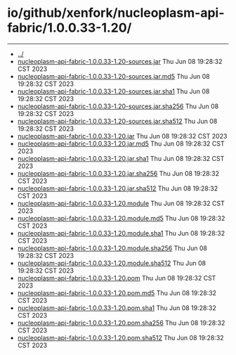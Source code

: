 # io/github/xenfork/nucleoplasm-api-fabric/1.0.0.33-1.20/

---
- [../](../index.md)
- [nucleoplasm-api-fabric-1.0.0.33-1.20-sources.jar](nucleoplasm-api-fabric-1.0.0.33-1.20-sources.jar) Thu Jun 08 19:28:32 CST 2023
- [nucleoplasm-api-fabric-1.0.0.33-1.20-sources.jar.md5](nucleoplasm-api-fabric-1.0.0.33-1.20-sources.jar.md5) Thu Jun 08 19:28:32 CST 2023
- [nucleoplasm-api-fabric-1.0.0.33-1.20-sources.jar.sha1](nucleoplasm-api-fabric-1.0.0.33-1.20-sources.jar.sha1) Thu Jun 08 19:28:32 CST 2023
- [nucleoplasm-api-fabric-1.0.0.33-1.20-sources.jar.sha256](nucleoplasm-api-fabric-1.0.0.33-1.20-sources.jar.sha256) Thu Jun 08 19:28:32 CST 2023
- [nucleoplasm-api-fabric-1.0.0.33-1.20-sources.jar.sha512](nucleoplasm-api-fabric-1.0.0.33-1.20-sources.jar.sha512) Thu Jun 08 19:28:32 CST 2023
- [nucleoplasm-api-fabric-1.0.0.33-1.20.jar](nucleoplasm-api-fabric-1.0.0.33-1.20.jar) Thu Jun 08 19:28:32 CST 2023
- [nucleoplasm-api-fabric-1.0.0.33-1.20.jar.md5](nucleoplasm-api-fabric-1.0.0.33-1.20.jar.md5) Thu Jun 08 19:28:32 CST 2023
- [nucleoplasm-api-fabric-1.0.0.33-1.20.jar.sha1](nucleoplasm-api-fabric-1.0.0.33-1.20.jar.sha1) Thu Jun 08 19:28:32 CST 2023
- [nucleoplasm-api-fabric-1.0.0.33-1.20.jar.sha256](nucleoplasm-api-fabric-1.0.0.33-1.20.jar.sha256) Thu Jun 08 19:28:32 CST 2023
- [nucleoplasm-api-fabric-1.0.0.33-1.20.jar.sha512](nucleoplasm-api-fabric-1.0.0.33-1.20.jar.sha512) Thu Jun 08 19:28:32 CST 2023
- [nucleoplasm-api-fabric-1.0.0.33-1.20.module](nucleoplasm-api-fabric-1.0.0.33-1.20.module) Thu Jun 08 19:28:32 CST 2023
- [nucleoplasm-api-fabric-1.0.0.33-1.20.module.md5](nucleoplasm-api-fabric-1.0.0.33-1.20.module.md5) Thu Jun 08 19:28:32 CST 2023
- [nucleoplasm-api-fabric-1.0.0.33-1.20.module.sha1](nucleoplasm-api-fabric-1.0.0.33-1.20.module.sha1) Thu Jun 08 19:28:32 CST 2023
- [nucleoplasm-api-fabric-1.0.0.33-1.20.module.sha256](nucleoplasm-api-fabric-1.0.0.33-1.20.module.sha256) Thu Jun 08 19:28:32 CST 2023
- [nucleoplasm-api-fabric-1.0.0.33-1.20.module.sha512](nucleoplasm-api-fabric-1.0.0.33-1.20.module.sha512) Thu Jun 08 19:28:32 CST 2023
- [nucleoplasm-api-fabric-1.0.0.33-1.20.pom](nucleoplasm-api-fabric-1.0.0.33-1.20.pom) Thu Jun 08 19:28:32 CST 2023
- [nucleoplasm-api-fabric-1.0.0.33-1.20.pom.md5](nucleoplasm-api-fabric-1.0.0.33-1.20.pom.md5) Thu Jun 08 19:28:32 CST 2023
- [nucleoplasm-api-fabric-1.0.0.33-1.20.pom.sha1](nucleoplasm-api-fabric-1.0.0.33-1.20.pom.sha1) Thu Jun 08 19:28:32 CST 2023
- [nucleoplasm-api-fabric-1.0.0.33-1.20.pom.sha256](nucleoplasm-api-fabric-1.0.0.33-1.20.pom.sha256) Thu Jun 08 19:28:32 CST 2023
- [nucleoplasm-api-fabric-1.0.0.33-1.20.pom.sha512](nucleoplasm-api-fabric-1.0.0.33-1.20.pom.sha512) Thu Jun 08 19:28:32 CST 2023
